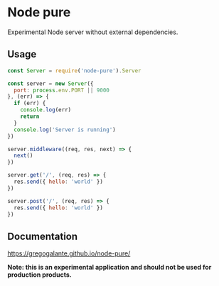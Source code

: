 # Node pure

Experimental Node server without external dependencies.

## Usage

```javascript
const Server = require('node-pure').Server

const server = new Server({
  port: process.env.PORT || 9000
}, (err) => {
  if (err) {
    console.log(err)
    return
  }
  console.log('Server is running')
})

server.middleware((req, res, next) => {
  next()
})

server.get('/', (req, res) => {
  res.send({ hello: 'world' })
})

server.post('/', (req, res) => {
  res.send({ hello: 'world' })
})
```

## Documentation

https://gregogalante.github.io/node-pure/

**Note: this is an experimental application and should not be used for production products.**